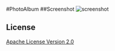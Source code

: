 #PhotoAlbum
##Screenshot
![screenshot](https://raw.githubusercontent.com/liaoheng/PhotoAlbum/master/screenshot.gif "Screenshot")
## License
[Apache License Version 2.0](http://www.apache.org/licenses/LICENSE-2.0.txt)